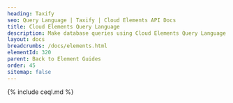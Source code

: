 ```yaml
---
heading: Taxify
seo: Query Language | Taxify | Cloud Elements API Docs
title: Cloud Elements Query Language
description: Make database queries using Cloud Elements Query Language.
layout: docs
breadcrumbs: /docs/elements.html
elementId: 320
parent: Back to Element Guides
order: 45
sitemap: false
---
```


{% include ceql.md %}
